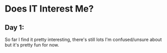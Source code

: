 # Does IT Interest Me?
## Day 1:
So far I find it pretty interesting, there's still lots I'm confused/unsure about but it's pretty fun for now.